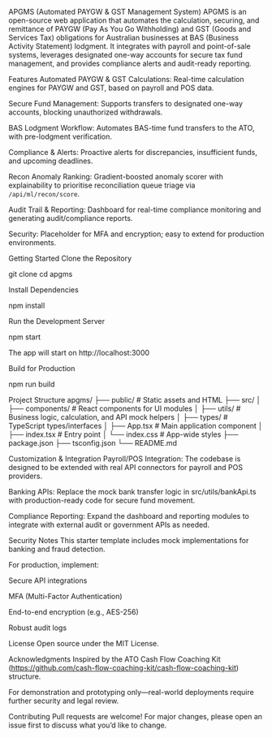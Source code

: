 APGMS (Automated PAYGW & GST Management System)
APGMS is an open-source web application that automates the calculation, securing, and remittance of PAYGW (Pay As You Go Withholding) and GST (Goods and Services Tax) obligations for Australian businesses at BAS (Business Activity Statement) lodgment.
It integrates with payroll and point-of-sale systems, leverages designated one-way accounts for secure tax fund management, and provides compliance alerts and audit-ready reporting.

Features
Automated PAYGW & GST Calculations:
Real-time calculation engines for PAYGW and GST, based on payroll and POS data.

Secure Fund Management:
Supports transfers to designated one-way accounts, blocking unauthorized withdrawals.

BAS Lodgment Workflow:
Automates BAS-time fund transfers to the ATO, with pre-lodgment verification.

Compliance & Alerts:
Proactive alerts for discrepancies, insufficient funds, and upcoming deadlines.

Recon Anomaly Ranking:
Gradient-boosted anomaly scorer with explainability to prioritise reconciliation queue triage via `/api/ml/recon/score`.

Audit Trail & Reporting:
Dashboard for real-time compliance monitoring and generating audit/compliance reports.

Security:
Placeholder for MFA and encryption; easy to extend for production environments.

Getting Started
Clone the Repository

git clone <your-repo-url>
cd apgms

Install Dependencies

npm install

Run the Development Server

npm start

The app will start on http://localhost:3000

Build for Production

npm run build

Project Structure
apgms/
├── public/ # Static assets and HTML
├── src/
│ ├── components/ # React components for UI modules
│ ├── utils/ # Business logic, calculation, and API mock helpers
│ ├── types/ # TypeScript types/interfaces
│ ├── App.tsx # Main application component
│ ├── index.tsx # Entry point
│ └── index.css # App-wide styles
├── package.json
├── tsconfig.json
└── README.md

Customization & Integration
Payroll/POS Integration:
The codebase is designed to be extended with real API connectors for payroll and POS providers.

Banking APIs:
Replace the mock bank transfer logic in src/utils/bankApi.ts with production-ready code for secure fund movement.

Compliance Reporting:
Expand the dashboard and reporting modules to integrate with external audit or government APIs as needed.

Security Notes
This starter template includes mock implementations for banking and fraud detection.

For production, implement:

Secure API integrations

MFA (Multi-Factor Authentication)

End-to-end encryption (e.g., AES-256)

Robust audit logs

License
Open source under the MIT License.

Acknowledgments
Inspired by the ATO Cash Flow Coaching Kit (https://github.com/cash-flow-coaching-kit/cash-flow-coaching-kit) structure.

For demonstration and prototyping only—real-world deployments require further security and legal review.

Contributing
Pull requests are welcome!
For major changes, please open an issue first to discuss what you’d like to change.
